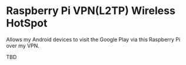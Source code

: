 # Raspberry Pi VPN(L2TP) Wireless HotSpot
Allows my Android devices to visit the Google Play via this Raspberry Pi over my VPN. 

TBD

